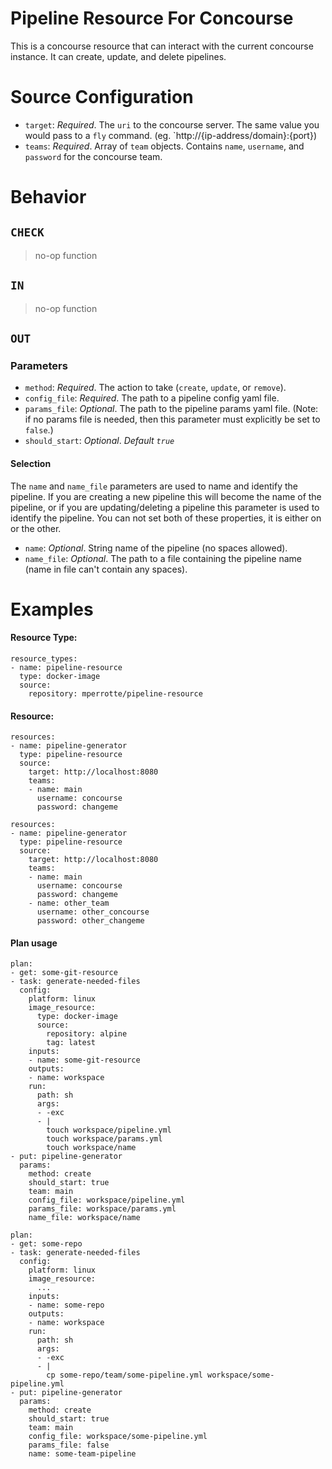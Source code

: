 # Pipeline Resource For Concourse

This is a concourse resource that can interact with the current concourse instance.
It can create, update, and delete pipelines.

# Source Configuration
* `target`: _Required_. The `uri` to the concourse server. The same value you would pass to a `fly` command. (eg. `http://{ip-address/domain}:{port})
* `teams`: _Required_. Array of `team` objects. Contains `name`, `username`, and `password` for the concourse team.

# Behavior

## `CHECK`
> no-op function
## `IN`
> no-op function
## `OUT`

### Parameters
* `method`: _Required_. The action to take (`create`, `update`, or `remove`).
* `config_file`: _Required_. The path to a pipeline config yaml file.
* `params_file`: _Optional_. The path to the pipeline params yaml file. (Note: if no params file is needed, then this parameter must explicitly be set to `false`.)
* `should_start`: _Optional_. _Default `true`_
#### Selection
The `name` and `name_file` parameters are used to name and identify the pipeline. If you are creating a new pipeline this will become the name of the pipeline, or if you are updating/deleting a pipeline this parameter is used to identify the pipeline. You can not set both of these properties, it is either on or the other.

* `name`: _Optional_. String name of the pipeline (no spaces allowed).
* `name_file`: _Optional_. The path to a file containing the pipeline name (name in file can't contain any spaces).

# Examples
#### Resource Type:
```
resource_types:
- name: pipeline-resource
  type: docker-image
  source:
    repository: mperrotte/pipeline-resource
```

#### Resource:
```
resources:
- name: pipeline-generator
  type: pipeline-resource
  source:
    target: http://localhost:8080
    teams:
    - name: main
      username: concourse
      password: changeme
```

```
resources:
- name: pipeline-generator
  type: pipeline-resource
  source:
    target: http://localhost:8080
    teams:
    - name: main
      username: concourse
      password: changeme
    - name: other_team
      username: other_concourse
      password: other_changeme
```

#### Plan usage
```
plan:
- get: some-git-resource
- task: generate-needed-files
  config:
    platform: linux
    image_resource:
      type: docker-image
      source:
        repository: alpine
        tag: latest
    inputs:
    - name: some-git-resource
    outputs:
    - name: workspace
    run:
      path: sh
      args:
      - -exc
      - |
        touch workspace/pipeline.yml
        touch workspace/params.yml
        touch workspace/name
- put: pipeline-generator
  params:
    method: create
    should_start: true
    team: main
    config_file: workspace/pipeline.yml
    params_file: workspace/params.yml
    name_file: workspace/name
```

```
plan:
- get: some-repo
- task: generate-needed-files
  config:
    platform: linux
    image_resource:
      ...
    inputs:
    - name: some-repo
    outputs:
    - name: workspace
    run:
      path: sh
      args:
      - -exc
      - |
        cp some-repo/team/some-pipeline.yml workspace/some-pipeline.yml
- put: pipeline-generator
  params:
    method: create
    should_start: true
    team: main
    config_file: workspace/some-pipeline.yml
    params_file: false
    name: some-team-pipeline
```